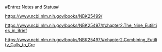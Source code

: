 #Entrez Notes and Status#

https://www.ncbi.nlm.nih.gov/books/NBK25499/

https://www.ncbi.nlm.nih.gov/books/NBK25497/#chapter2.The_Nine_Eutilities_in_Brief

https://www.ncbi.nlm.nih.gov/books/NBK25497/#chapter2.Combining_Eutility_Calls_to_Cre